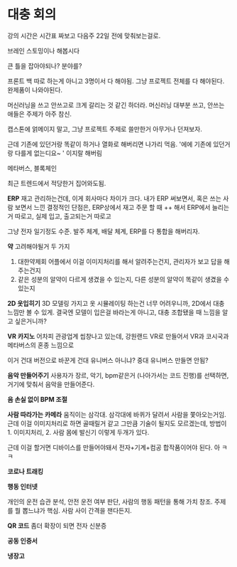 # 대충 회의 

강의 시간은 시간표 짜보고 다음주 22일 전에 맞춰보는걸로.

브레인 스토밍이나 해봅시다

큰 틀을 잡아야되나? 분야를? 

프론트 백 따로 하는게 아니고 3명이서 다 해야됨. 그냥 프로젝트 전체를 다 해야된다. 완제품이 나와야된다.

머신러닝을 쓰고 안쓰고로 크게 갈리는 것 같긴 하더라.
머신러닝 대부분 쓰고, 안쓰는 애들은 주제가 아주 참신.

캡스톤에 얽메이지 말고, 그냥 프로젝트 주제로 쓸만한거 아무거나 던져보자.

근데 기존에 있던거랑 똑같이 하거나 열화로 해버리면 나가리 먹음.
'에에 기존에 있던거랑 다를게 없는디요~ ' 이지랄 해버림

메타버스, 블록체인

최근 트렌드에서 적당한거 집어와도됨.

__ERP__ 
재고 관리하는건데, 이게 회사마다 차이가 크다. 
내가 ERP 써보면서, 혹은 쓰는 사람 보면서 느낀 결정적인 단점은, 
ERP상에서 재고 주문 할 때 ++ 해서 ERP에서 늘리는거 따로고, 실제 입고, 출고되는거 따로고

그냥 전자 일기정도 수준.
발주 체계, 배달 체계, ERP를 다 통합을 해버리자.

__약__
고려해야될거 두 가지

1. 대한약제회 어플에서 이걸 이미지처리를 해서 알려주는건지, 관리자가 보고 답을 해주는건지
2. 같은 성분의 알약이 다르게 생겼을 수 있는지, 다른 성분의 알약이 똑같이 생겼을 수 있는지

__2D 옷입히기__
3D 모델링 가지고 옷 시뮬레이팅 하는건 너무 어려우니까, 2D에서 대충 느낌만 볼 수 있게.
결국엔 모델이 입은걸 바라는게 아니고, 대충 조합됐을 때 느낌을 알고 싶은거니까?

__VR 카지노__
어차피 관광업계 씹창나고 있는데, 강원랜드 VR로 만들어서
VR과 코시국과 메타버스의 혼종 느낌으로

이거 건대 버전으로 바꾼게 건대 유니버스 아니냐?
중대 유니버스 만들면 안됨?

__음악 만들어주기__
사용자가 장르, 악기, bpm같은거 (나아가서는 코드 진행)를 선택하면, 거기에 맞춰서 음악을 만들어준다.

__음 손실 없이 BPM 조절__

__사람 따라가는 카메라__
움직이는 삼각대.
삼각대에 바퀴가 달려서 사람을 쫓아오는거임.
근데 이걸 이미지처리로 하면 골때릴거 같고 그만큼 기술이 될지도 모르겠는데,
방법이 1. 이미지처리, 2. 사람 몸에 발신기 이렇게 두개가 있다.

근데 이걸 할거면 디바이스를 만들어야돼서 전자+기계+컴공 합작품이어야 된다. 아 ㅋㅋ

__코로나 트래킹__

__행동 인터넷__

개인의 운전 습관 분석, 안전 운전 여부 판단, 사람의 행동 패턴을 통해 가치 창조. 주제를 뭘 뽑느냐가 핵심.
사람 사이 간격을 잰다든지. 

__QR 코드__
좀더 확장이 되면 전자 신분증 

__공동 인증서__

__냉장고__

